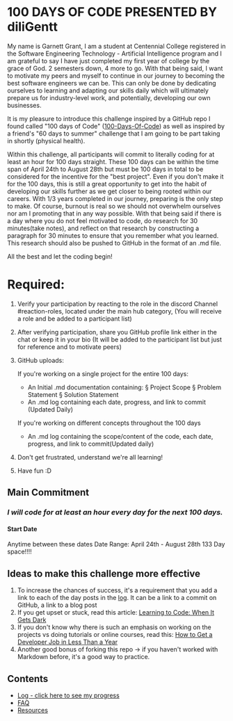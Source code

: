 # 100 DAYS OF CODE PRESENTED BY diliGentt

My name is Garnett Grant, I am a student at Centennial College registered in the Software Engineering Technology - Artificial Intelligence program and I am grateful to say I have just completed my first year of college by the grace of God. 2 semesters down, 4 more to go. With that being said, I want to motivate my peers and myself to continue in our journey to becoming the best software engineers we can be. This can only be done by dedicating ourselves to learning and adapting our skills daily which will ultimately prepare us for industry-level work, and potentially, developing our own businesses. 

It is my pleasure to introduce this challenge inspired by a GitHub repo I found called "100 days of Code" (<a href="https://github.com/kallaway/100-days-of-code">100-Days-Of-Code</a>) as well as inspired by a friend's "60 days to summer" challenge that I am going to be part taking in shortly (physical health).

Within this challenge, all participants will commit to literally coding for at least an hour for 100 days straight. These 100 days can be within the time span of April 24th to August 28th but must be 100 days  in total to be considered for the incentive for the "best project". Even if you don't make it for the 100 days, this is still a great opportunity to get into the habit of developing our skills further as we get closer to being rooted within our careers. With 1/3 years completed in our journey, preparing is the only step to make. Of course, burnout is real so we should not overwhelm ourselves nor am I promoting that in any way possible. With that being said if there is a day where you do not feel motivated to code, do research for 30 minutes(take notes), and reflect on that research by constructing a paragraph for 30 minutes to ensure that you remember what you learned. This research should also be pushed to GitHub in the format of an .md file.


All the best and let the coding begin!



# Required:
1. Verify your participation by reacting to the role in the discord Channel #reaction-roles, 
	located under the main hub category,
	(You will receive a role and be added to a participant list)
	
2. After verifying participation, share you GitHub profile link either in the chat 
	or keep it in your bio (It will be added to the participant list but just for reference 
	and to motivate peers)
	
3. GitHub uploads:

	If you're working on a single project for the entire 100 days:
	- An Initial .md documentation containing: 
		§ Project Scope
		§ Problem Statement
		§ Solution Statement
	- An .md log containing each date, progress, and link to commit (Updated Daily)
		
	If you're working on different concepts throughout the 100 days
	- An .md log containing the scope/content of the code, each date, progress, 
	  and link to commit(Updated daily)
		
4. Don't get frustrated, understand we're all learning!
	
5. Have fun :D

## Main Commitment
### *I will code for at least an hour every day for the next 100 days.*

#### Start Date
Anytime between these dates
Date Range: April 24th - August 28th 
133 Day space!!!!


## Ideas to make this challenge more effective
1. To increase the chances of success, it's a requirement that you add a link to each of the day posts in the [log](log.md). It can be a link to a commit on GitHub, a link to a blog post
2. If you get upset or stuck, read this article: [Learning to Code: When It Gets Dark](https://www.freecodecamp.org/news/learning-to-code-when-it-gets-dark-e485edfb58fd/)
3. If you don't know why there is such an emphasis on working on the projects vs doing tutorials or online courses, read this: [How to Get a Developer Job in Less Than a Year](https://www.freecodecamp.org/news/how-to-get-a-developer-job-in-less-than-a-year-c27bbfe71645/)
4. Another good bonus of forking this repo -> if you haven't worked with Markdown before, it's a good way to practice.

## Contents
* [Log - click here to see my progress](log.md)
* [FAQ](FAQ.md)
* [Resources](resources.md)
